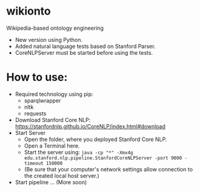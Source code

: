 # wikionto
Wikipedia-based ontology engineering

* New version using Python.
* Added natural language tests based on Stanford Parser.
* CoreNLPServer must be started before using the tests. 

# How to use:
* Required technology using pip: 
  * sparqlwrapper
  * nltk
  * requests
* Download Stanford Core NLP: https://stanfordnlp.github.io/CoreNLP/index.html#download
* Start Server
  * Open the folder, where you deployed Stanford Core NLP.
  * Open a Terminal here.
  * Start the server using: `java -cp "*" -Xmx4g edu.stanford.nlp.pipeline.StanfordCoreNLPServer -port 9000 -timeout 150000`
  * (Be sure that your computer's network settings allow connection to the created local host server.)
* Start pipeline
... (More soon)